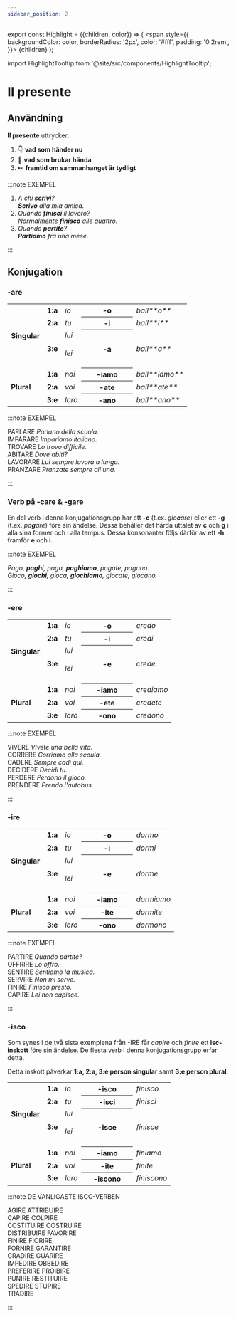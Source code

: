 ```yaml
---
sidebar_position: 2
---
```


export const Highlight = ({children, color}) => (
  <span
    style={{
      backgroundColor: color,
      borderRadius: '2px',
      color: '#fff',
      padding: '0.2rem',
    }}>
    {children}
  </span>
);

import HighlightTooltip from '@site/src/components/HighlightTooltip';

# <Highlight color="#0f025b">Il presente</Highlight>

## <Highlight color="#0f025b">Användning</Highlight>

**Il presente** uttrycker:

1. 👇 **vad som händer nu**
2. 🔄 **vad som brukar hända**
3. ⏭️ **framtid om sammanhanget är tydligt**

:::note EXEMPEL

1. *A chi **scrivi**?     
**Scrivo** alla mia amica.*
2. *Quando **finisci** il lavoro?      
Normalmente **finisco** alle quattro.*
3. *Quando **partite**?       
**Partiamo** fra una mese.*

:::

## <Highlight color="#0f025b">Konjugation</Highlight>

### <Highlight color="#0f025b">-are</Highlight>

<div class="row">
  <div class="col col--7">
<table>
<tbody>
<tr>
    <td rowspan="3"> <b>Singular</b></td>
    <td> <b>1:a</b></td>
    <td> <i>io</i></td>
    <th width="100px"><span className="highlight-blue">-o</span></th>
    <td> <i>ball**o**</i> </td>
</tr>
<tr>
<td> <b>2:a</b></td>
    <td> <i>tu</i></td>
    <th width="100px"><span className="highlight-blue">-i</span></th>
    <td> <i>ball**i**</i> </td>
  </tr>
<tr>
<td> <b>3:e</b></td>
    <td> <i>lui</i><br></br>
    <i>lei</i><br></br></td>
    <th width="100px"><span className="highlight-blue">-a</span></th>
    <td> <i>ball**a**</i> </td>
</tr>
<tr>
    <td rowspan="3"> <b>Plural</b></td>
    <td> <b>1:a</b> </td>
    <td> <i>noi</i></td>
    <th width="100px"><span className="highlight-blue">-iamo</span></th>
    <td> <i>ball**iamo**</i> </td>
</tr>
<tr>
<td> <b>2:a</b> </td>
    <td> <i>voi</i></td>
    <th width="100px"><span className="highlight-blue">-ate</span></th>
    <td> <i>ball**ate**</i> </td>
  </tr>
<tr>
<td> <b>3:e</b> </td>
    <td> <i>loro</i></td>
    <th width="100px"><span className="highlight-blue">-ano</span></th>
    <td> <i>ball**ano**</i> </td>
</tr>
</tbody>
</table>  
  </div>
  <div class="col col--5">

:::note EXEMPEL

<span className="highlight-blue">PARLARE</span> *Parlano della scuola.*       
<span className="highlight-blue">IMPARARE</span> *Impariamo italiano.*     
<span className="highlight-blue">TROVARE</span> *Lo trovo difficile.*    
<span className="highlight-blue">ABITARE</span> *Dove abiti?*          
<span className="highlight-blue">LAVORARE</span> *Lui sempre lavora a lungo.*   
<span className="highlight-blue">PRANZARE</span> *Pranzate sempre all'una.*

:::

  </div>
</div>

### <Highlight color="#0f025b">Verb på -care & -gare</Highlight>

En del verb i denna konjugationsgrupp har ett **-c** (t.ex. *gio**c**are*) eller ett **-g** (t.ex. *pa**g**are*) före sin ändelse. Dessa behåller det hårda uttalet av **c** och **g** i alla sina former och i alla tempus. Dessa konsonanter följs därför av ett **-h** framför **e** och **i**.

:::note EXEMPEL

*Pago, **paghi**, paga, **paghiamo**, pagate, pagano.*     
*Gioco, **giochi**, gioca, **giochiamo**, giocate, giocano.*

:::

### <Highlight color="#0f025b">-ere</Highlight>

<div class="row">
  <div class="col col--7">
<table>
<tbody>
<tr>
    <td rowspan="3"> <b>Singular</b></td>
    <td> <b>1:a</b></td>
    <td> <i>io</i></td>
    <th width="100px"><span className="highlight-red">-o</span></th>
    <td> <i>credo</i> </td>
</tr>
<tr>
<td> <b>2:a</b></td>
    <td> <i>tu</i></td>
    <th width="100px"><span className="highlight-red">-i</span></th>
    <td> <i>credi</i> </td>
  </tr>
<tr>
<td> <b>3:e</b></td>
    <td> <i>lui</i><br></br>
    <i>lei</i><br></br></td>
    <th width="100px"><span className="highlight-red">-e</span></th>
    <td> <i>crede</i> </td>
</tr>
<tr>
    <td rowspan="3"> <b>Plural</b></td>
    <td> <b>1:a</b> </td>
    <td> <i>noi</i></td>
    <th width="100px"><span className="highlight-red">-iamo</span></th>
    <td> <i>crediamo</i> </td>
</tr>
<tr>
<td> <b>2:a</b> </td>
    <td> <i>voi</i></td>
    <th width="100px"><span className="highlight-red">-ete</span></th>
    <td> <i>credete</i> </td>
  </tr>
<tr>
<td> <b>3:e</b> </td>
    <td> <i>loro</i></td>
    <th width="100px"><span className="highlight-red">-ono</span></th>
    <td> <i>credono</i> </td>
</tr>
</tbody>
</table>  
  </div>
  <div class="col col--5">
:::note EXEMPEL

<span className="highlight-red">VIVERE</span> *Vivete una bella vita.*       
<span className="highlight-red">CORRERE</span> *Corriamo alla scoula.*     
<span className="highlight-red">CADERE</span> *Sempre cadi qui.*    
<span className="highlight-red">DECIDERE</span> *Decidi tu.*          
<span className="highlight-red">PERDERE</span> *Perdono il gioco.*   
<span className="highlight-red">PRENDERE</span> *Prendo l'autobus.*

:::

  </div>
</div>

### <Highlight color="#0f025b">-ire</Highlight>

<div class="row">
  <div class="col col--7">
<table>
<tbody>
<tr>
    <td rowspan="3"> <b>Singular</b></td>
    <td> <b>1:a</b></td>
    <td> <i>io</i></td>
    <th width="100px"><span className="highlight-green">-o</span></th>
    <td> <i>dormo</i> </td>
</tr>
<tr>
<td> <b>2:a</b></td>
    <td> <i>tu</i></td>
    <th width="100px"><span className="highlight-green">-i</span></th>
    <td> <i>dormi</i> </td>
  </tr>
<tr>
<td> <b>3:e</b></td>
    <td> <i>lui</i><br></br>
    <i>lei</i><br></br></td>
    <th width="100px"><span className="highlight-green">-e</span></th>
    <td> <i>dorme</i> </td>
</tr>
<tr>
    <td rowspan="3"> <b>Plural</b></td>
    <td> <b>1:a</b> </td>
    <td> <i>noi</i></td>
    <th width="100px"><span className="highlight-green">-iamo</span></th>
    <td> <i>dormiamo</i> </td>
</tr>
<tr>
<td> <b>2:a</b> </td>
    <td> <i>voi</i></td>
    <th width="100px"><span className="highlight-green">-ite</span></th>
    <td> <i>dormite</i> </td>
  </tr>
<tr>
<td> <b>3:e</b> </td>
    <td> <i>loro</i></td>
    <th width="100px"><span className="highlight-green">-ono</span></th>
    <td> <i>dormono</i> </td>
</tr>
</tbody>
</table>   
  </div>
  <div class="col col--5">
:::note EXEMPEL

<span className="highlight-green">PARTIRE</span> *Quando partite?*       
<span className="highlight-green">OFFRIRE</span> *Lo offro.*     
<span className="highlight-green">SENTIRE</span> *Sentiamo la musica.*    
<span className="highlight-green">SERVIRE</span> *Non mi serve.*          
<span className="highlight-green">FINIRE</span> *Finisco presto.*   
<span className="highlight-green">CAPIRE</span> *Lei non capisce.*

:::

  </div>
</div>

### <Highlight color="#0f025b">-isco</Highlight>

Som synes i de två sista exemplena från <span className="highlight-green">-IRE</span> får *capire* och *finire* ett **isc-inskott** före sin ändelse. De flesta verb i denna konjugationsgrupp erfar detta.

Detta inskott påverkar **1:a, 2:a, 3:e person singular** samt **3:e person plural**.

<div class="row">
  <div class="col col--7">
<table>
<tbody>
<tr>
    <td rowspan="3"> <b>Singular</b></td>
    <td> <b>1:a</b></td>
    <td> <i>io</i></td>
    <th width="100px"><span className="highlight-green">-isco</span></th>
    <td> <i>finisco</i> </td>
</tr>
<tr>
<td> <b>2:a</b></td>
    <td> <i>tu</i></td>
    <th width="100px"><span className="highlight-green">-isci</span></th>
    <td> <i>finisci</i> </td>
  </tr>
<tr>
<td> <b>3:e</b></td>
    <td> <i>lui</i><br></br>
    <i>lei</i><br></br></td>
    <th width="100px"><span className="highlight-green">-isce</span></th>
    <td> <i>finisce</i> </td>
</tr>
<tr>
    <td rowspan="3"> <b>Plural</b></td>
    <td> <b>1:a</b> </td>
    <td> <i>noi</i></td>
    <th width="100px"><span className="highlight-green">-iamo</span></th>
    <td> <i>finiamo</i> </td>
</tr>
<tr>
<td> <b>2:a</b> </td>
    <td> <i>voi</i></td>
    <th width="100px"><span className="highlight-green">-ite</span></th>
    <td> <i>finite</i> </td>
  </tr>
<tr>
<td> <b>3:e</b> </td>
    <td> <i>loro</i></td>
    <th width="100px"><span className="highlight-green">-iscono</span></th>
    <td> <i>finiscono</i> </td>
</tr>
</tbody>
</table>   
  </div>
  <div class="col col--5">
:::note DE VANLIGASTE ISCO-VERBEN

<span className="highlight-green">AGIRE</span>       <span className="highlight-green">ATTRIBUIRE</span>    
<span className="highlight-green">CAPIRE</span>    <span className="highlight-green">COLPIRE</span>          
<span className="highlight-green">COSTITUIRE</span>    <span className="highlight-green">COSTRUIRE</span>     
<span className="highlight-green">DISTRIBUIRE</span>   <span className="highlight-green">FAVORIRE</span>     
<span className="highlight-green">FINIRE</span>     <span className="highlight-green">FIORIRE</span>      
<span className="highlight-green">FORNIRE</span>     <span className="highlight-green">GARANTIRE</span>       
<span className="highlight-green">GRADIRE</span>     <span className="highlight-green">GUARIRE</span>       
<span className="highlight-green">IMPEDIRE</span>    <span className="highlight-green">OBBEDIRE</span>      
<span className="highlight-green">PREFERIRE</span>   <span className="highlight-green">PROIBIRE</span>      
<span className="highlight-green">PUNIRE</span>   <span className="highlight-green">RESTITUIRE</span>     
<span className="highlight-green">SPEDIRE</span>     <span className="highlight-green">STUPIRE</span>       
<span className="highlight-green">TRADIRE</span> 

:::

  </div>
</div>


